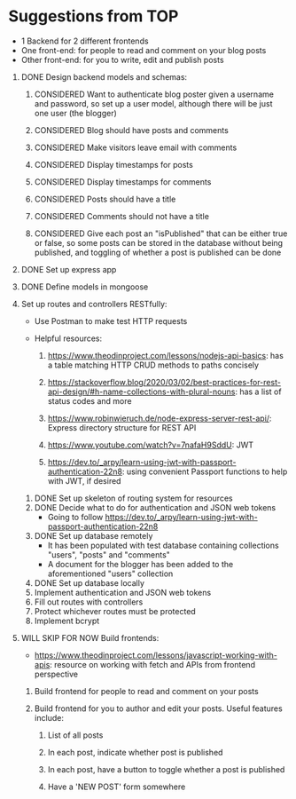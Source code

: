 # Suggestions from TOP

- 1 Backend for 2 different frontends
- One front-end: for people to read and comment on your blog posts
- Other front-end: for you to write, edit and publish posts

1. DONE Design backend models and schemas:

    1. CONSIDERED Want to authenticate blog poster given a username and password, so set up a user model, although there will be just one user (the blogger)

    2. CONSIDERED Blog should have posts and comments

    3. CONSIDERED Make visitors leave email with comments

    4. CONSIDERED Display timestamps for posts

    5. CONSIDERED Display timestamps for comments

    6. CONSIDERED Posts should have a title
    
    7. CONSIDERED Comments should not have a title

    8. CONSIDERED Give each post an "isPublished" that can be either true or false, so some posts can be stored in the database without being published, and toggling of whether a post is published can be done

2. DONE Set up express app

3. DONE Define models in mongoose

4. Set up routes and controllers RESTfully:

    - Use Postman to make test HTTP requests

    - Helpful resources:

        1. https://www.theodinproject.com/lessons/nodejs-api-basics: has a table matching HTTP CRUD methods to paths concisely

        2. https://stackoverflow.blog/2020/03/02/best-practices-for-rest-api-design/#h-name-collections-with-plural-nouns: has a list of status codes and more

        3. https://www.robinwieruch.de/node-express-server-rest-api/: Express directory structure for REST API

        4. https://www.youtube.com/watch?v=7nafaH9SddU: JWT

        5. https://dev.to/_arpy/learn-using-jwt-with-passport-authentication-22n8: using convenient Passport functions to help with JWT, if desired

    1. DONE Set up skeleton of routing system for resources
    2. DONE Decide what to do for authentication and JSON web tokens
        - Going to follow https://dev.to/_arpy/learn-using-jwt-with-passport-authentication-22n8
    3. DONE Set up database remotely
        - It has been populated with test database containing collections "users", "posts" and "comments"
        - A document for the blogger has been added to the aforementioned "users" collection
    4. DONE Set up database locally
    5. Implement authentication and JSON web tokens
    6. Fill out routes with controllers
    7. Protect whichever routes must be protected
    8. Implement bcrypt

5. WILL SKIP FOR NOW Build frontends:

    - https://www.theodinproject.com/lessons/javascript-working-with-apis: resource on working with fetch and APIs from frontend perspective

    1. Build frontend for people to read and comment on your posts

    2. Build frontend for you to author and edit your posts. Useful features include:

        1. List of all posts

        2. In each post, indicate whether post is published

        3. In each post, have a button to toggle whether a post is published

        4. Have a 'NEW POST' form somewhere
